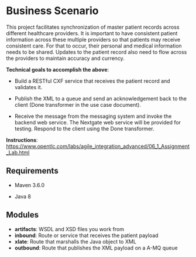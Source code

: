 # Business Scenario

This project facilitates synchronization of master patient records across different healthcare providers. It is important to have consistent patient information across these multiple providers so that patients may receive consistent care. For that to occur, their personal and medical information needs to be shared. Updates to the patient record also need to flow across the providers to maintain accuracy and currency.

**Technical goals to accomplish the above**:

* Build a RESTful CXF service that receives the patient record and validates it.

* Publish the XML to a queue and send an acknowledgement back to the client (Done transformer in the use case document).

* Receive the message from the messaging system and invoke the backend web service. The Nextgate web service will be provided for testing.  Respond to the client using the Done transformer.

**Instructions**: https://www.opentlc.com/labs/agile_integration_advanced/06_1_Assignment_Lab.html

## Requirements

* Maven 3.6.0

* Java 8 

## Modules

* **artifacts**: WSDL and XSD files you work from
* **inbound**: Route or service that receives the patient payload
* **xlate**: Route that marshalls the Java object to XML
* **outbound**: Route that publishes the XML payload on a A-MQ queue

